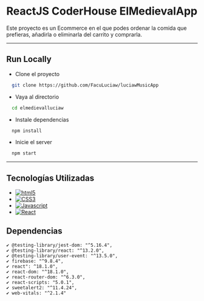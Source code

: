 # ReactJS CoderHouse ElMedievalApp

Este proyecto es un Ecommerce en el que podes ordenar la comida que prefieras, añadirla o eliminarla del carrito y comprarla.

---
## Run Locally

* Clone el proyecto

```bash
  git clone https://github.com/FacuLuciaw/luciawMusicApp
```

* Vaya al directorio

```bash
  cd elmedievalluciaw 
```

* Instale dependencias

```bash
  npm install
```

* Inicie el server

```bash
  npm start
```
---

## Tecnologías Utilizadas
* [![html5](https://img.shields.io/badge/HTML5-E34F26?style=for-the-badge&logo=html5&logoColor=white)](https://developer.mozilla.org/es/docs/Web/HTML)
* [![CSS3](https://img.shields.io/badge/CSS3-1572B6?style=for-the-badge&logo=css3&logoColor=white)](https://developer.mozilla.org/es/docs/Web/CSS)
* [![Javascript](https://img.shields.io/badge/JavaScript-F7DF1E?style=for-the-badge&logo=javascript&logoColor=black)](https://www.javascript.com/)
* [![React](https://img.shields.io/badge/React-20232A?style=for-the-badge&logo=react&logoColor=61DAFB)](https://es.reactjs.org/)

## Dependencias

    ✔ @testing-library/jest-dom: "^5.16.4",
    ✔ @testing-library/react: "^13.2.0",
    ✔ @testing-library/user-event: "^13.5.0",
    ✔ firebase: "^9.8.4",
    ✔ react": ^18.1.0",
    ✔ react-dom: "^18.1.0",
    ✔ react-router-dom: "^6.3.0",
    ✔ react-scripts: "5.0.1",
    ✔ sweetalert2: "^11.4.24",
    ✔ web-vitals: "^2.1.4"